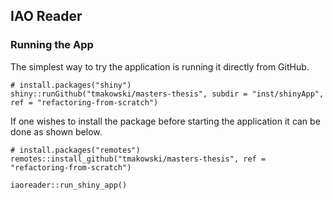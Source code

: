 ## IAO Reader

### Running the App
The simplest way to try the application is running it directly from GitHub.
```
# install.packages("shiny")
shiny::runGithub("tmakowski/masters-thesis", subdir = "inst/shinyApp", ref = "refactoring-from-scratch")
```

If one wishes to install the package before starting the application it can be done as shown below.
```
# install.packages("remotes")
remotes::install_github("tmakowski/masters-thesis", ref = "refactoring-from-scratch")

iaoreader::run_shiny_app()
```
